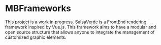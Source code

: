 # MBFrameworks
This project is a work in progress.
SalsaVerde is a FrontEnd rendering framework inspired by Vue.js.
This framework aims to have a modular and open source structure that allows anyone to integrate the management of customized graphic elements.
